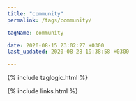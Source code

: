 ```yaml
---
title: "community"
permalink: /tags/community/

tagName: community

date: 2020-08-15 23:02:27 +0300
last_updated: 2020-08-28 19:38:58 +0300

---
```


{% include taglogic.html %}

{% include links.html %}
